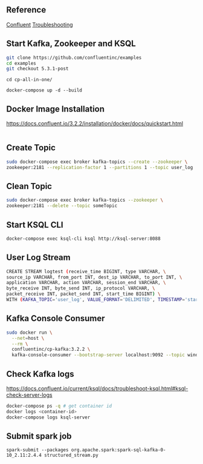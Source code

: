 ## Reference

[Confluent](https://docs.confluent.io/current/quickstart/cos-docker-quickstart.html#cos-docker-quickstart)
[Troubleshooting](https://www.confluent.io/blog/troubleshooting-ksql-part-1)
## Start Kafka, Zookeeper and KSQL

```bash
git clone https://github.com/confluentinc/examples
cd examples
git checkout 5.3.1-post
```

```
cd cp-all-in-one/
```

```
docker-compose up -d --build
```


## Docker Image Installation

https://docs.confluent.io/3.2.2/installation/docker/docs/quickstart.html

```bash
```
## Create Topic

```bash
sudo docker-compose exec broker kafka-topics --create --zookeeper \
zookeeper:2181 --replication-factor 1 --partitions 1 --topic user_log
```

## Clean Topic

```bash
sudo docker-compose exec broker kafka-topics --zookeeper \
zookeeper:2181 --delete --topic someTopic
```

## Start KSQL CLI

```bash
docker-compose exec ksql-cli ksql http://ksql-server:8088
```

## User Log Stream

```bash
CREATE STREAM logtest (receive_time BIGINT, type VARCHAR, \
source_ip VARCHAR, from_port INT, dest_ip VARCHAR, to_port INT, \
application VARCHAR, action VARCHAR, session_end VARCHAR, \
byte_receive INT, byte_send INT, ip_protocol VARCHAR, \
packet_receive INT, packet_send INT, start_time BIGINT) \
WITH (KAFKA_TOPIC='user_log', VALUE_FORMAT='DELIMITED', TIMESTAMP='start_time');
```

## Kafka Console Consumer

```bash
sudo docker run \
  --net=host \
  --rm \
  confluentinc/cp-kafka:3.2.2 \
  kafka-console-consumer --bootstrap-server localhost:9092 --topic windowed_appearance --new-consumer --from-beginning --max-messages 5
```

## Check Kafka logs

https://docs.confluent.io/current/ksql/docs/troubleshoot-ksql.html#ksql-check-server-logs

```bash
docker-compose ps -q # get container id
docker logs <container-id>
docker-compose logs ksql-server
```

## Submit spark job

```
spark-submit --packages org.apache.spark:spark-sql-kafka-0-10_2.11:2.4.4 structured_stream.py
```